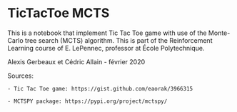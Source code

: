 # TicTacToe MCTS

This is a notebook that implement Tic Tac Toe game with use of the Monte-Carlo tree search (MCTS) algorithm.
This is part of the Reinforcement Learning course of E. LePennec, professor at École Polytechnique.

Alexis Gerbeaux et Cédric Allain - février 2020

Sources:

    - Tic Tac Toe game: https://gist.github.com/eaorak/3966315
    
    - MCTSPY package: https://pypi.org/project/mctspy/
